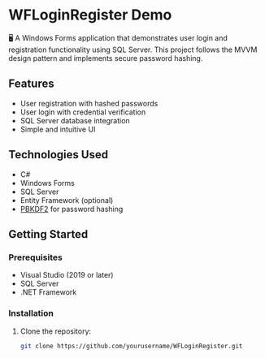 # WFLoginRegister Demo

🖥️ A Windows Forms application that demonstrates user login and registration functionality using SQL Server. This project follows the MVVM design pattern and implements secure password hashing.

## Features

- User registration with hashed passwords
- User login with credential verification
- SQL Server database integration
- Simple and intuitive UI

## Technologies Used

- C#
- Windows Forms
- SQL Server
- Entity Framework (optional)
- [PBKDF2](https://cryptobook.nakov.com/mac-and-key-derivation/pbkdf2) for password hashing

## Getting Started

### Prerequisites

- Visual Studio (2019 or later)
- SQL Server
- .NET Framework

### Installation

1. Clone the repository:
   ```bash
   git clone https://github.com/yourusername/WFLoginRegister.git
